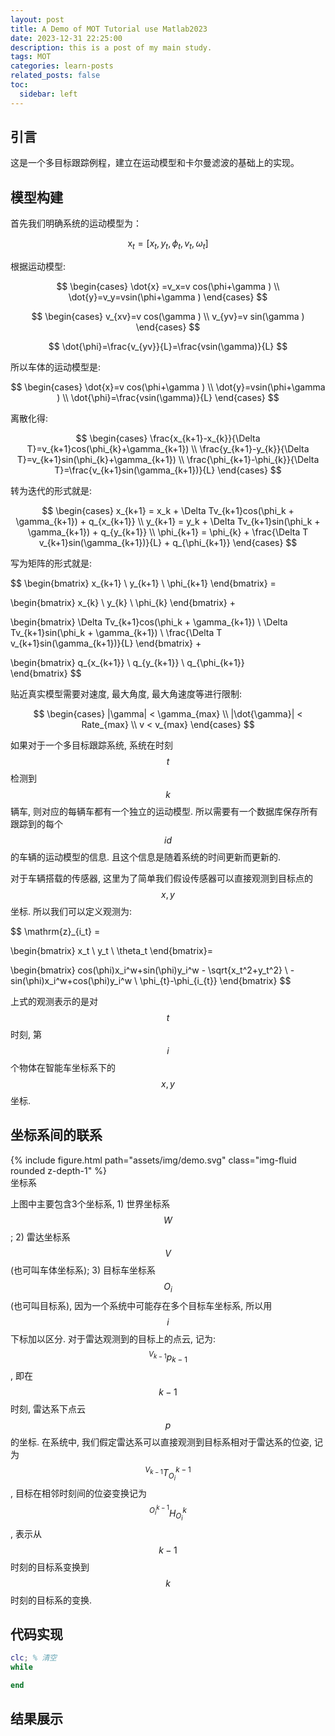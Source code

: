 ```yaml
---
layout: post
title: A Demo of MOT Tutorial use Matlab2023
date: 2023-12-31 22:25:00
description: this is a post of my main study.
tags: MOT
categories: learn-posts
related_posts: false
toc:
  sidebar: left
---
```


## 引言

这是一个多目标跟踪例程，建立在运动模型和卡尔曼滤波的基础上的实现。

## 模型构建

首先我们明确系统的运动模型为：

$$
\mathrm{x}_{t} = [ 
    x_t,y_t,\phi_t,v_t,\omega_t
]
$$

根据运动模型:

$$
\begin{cases}
\dot{x} =v_x=v cos(\phi+\gamma ) \\
\dot{y}=v_y=vsin(\phi+\gamma ) 
\end{cases}
$$

$$
\begin{cases}
v_{xv}=v cos(\gamma ) \\
v_{yv}=v sin(\gamma )
\end{cases}
$$

$$
\dot{\phi}=\frac{v_{yv}}{L}=\frac{vsin(\gamma)}{L}
$$

所以车体的运动模型是:

$$
\begin{cases}
\dot{x}=v cos(\phi+\gamma ) \\
\dot{y}=vsin(\phi+\gamma ) \\
\dot{\phi}=\frac{vsin(\gamma)}{L}
\end{cases}
$$

离散化得:

$$
\begin{cases}
  \frac{x_{k+1}-x_{k}}{\Delta T}=v_{k+1}cos(\phi_{k}+\gamma_{k+1})  \\
  \frac{y_{k+1}-y_{k}}{\Delta T}=v_{k+1}sin(\phi_{k}+\gamma_{k+1})  \\
  \frac{\phi_{k+1}-\phi_{k}}{\Delta T}=\frac{v_{k+1}sin(\gamma_{k+1})}{L}      
\end{cases}
$$

转为迭代的形式就是:

$$
\begin{cases}
  x_{k+1} = x_k + \Delta Tv_{k+1}cos(\phi_k + \gamma_{k+1}) + q_{x_{k+1}} \\
  y_{k+1} = y_k + \Delta Tv_{k+1}sin(\phi_k + \gamma_{k+1}) + q_{y_{k+1}} \\
  \phi_{k+1} = \phi_{k} + \frac{\Delta T v_{k+1}sin(\gamma_{k+1})}{L} + q_{\phi_{k+1}}     
\end{cases}
$$

写为矩阵的形式就是:

$$
\begin{bmatrix}
    x_{k+1} \\
    y_{k+1} \\
    \phi_{k+1}
\end{bmatrix} = 

\begin{bmatrix}
    x_{k} \\
    y_{k} \\
    \phi_{k} 
\end{bmatrix} +

\begin{bmatrix}
    \Delta Tv_{k+1}cos(\phi_k + \gamma_{k+1}) \\
    \Delta Tv_{k+1}sin(\phi_k + \gamma_{k+1}) \\
    \frac{\Delta T v_{k+1}sin(\gamma_{k+1})}{L}
\end{bmatrix} +

\begin{bmatrix}
    q_{x_{k+1}} \\
    q_{y_{k+1}} \\
    q_{\phi_{k+1}}   
\end{bmatrix}
$$

贴近真实模型需要对速度, 最大角度, 最大角速度等进行限制: 

$$
\begin{cases}
    |\gamma| < \gamma_{max} \\
    |\dot{\gamma}| < Rate_{max} \\
    v < v_{max}
\end{cases}
$$


如果对于一个多目标跟踪系统, 系统在时刻 $$t$$ 检测到 $$k$$ 辆车, 则对应的每辆车都有一个独立的运动模型. 所以需要有一个数据库保存所有跟踪到的每个 $$id$$ 的车辆的运动模型的信息. 且这个信息是随着系统的时间更新而更新的. 

对于车辆搭载的传感器, 这里为了简单我们假设传感器可以直接观测到目标点的 $$x,y$$ 坐标. 所以我们可以定义观测为:



$$
\mathrm{z}_{i_t} = 

\begin{bmatrix}
    x_t \\
    y_t \\
    \theta_t
\end{bmatrix}=

\begin{bmatrix}
    cos(\phi)x_i^w+sin(\phi)y_i^w - \sqrt{x_t^2+y_t^2} \\
    -sin(\phi)x_i^w+cos(\phi)y_i^w \\
    \phi_{t}-\phi_{i_{t}}
\end{bmatrix}
$$

上式的观测表示的是对 $$t$$ 时刻, 第 $$i$$ 个物体在智能车坐标系下的 $$x,y$$ 坐标. 

## 坐标系间的联系

<div class="row mt-3">
    <div class="col-sm mt-3 mt-md-0">
        {% include figure.html path="assets/img/demo.svg" class="img-fluid rounded z-depth-1" %}
    </div>
</div>
<div class="caption">
    坐标系
</div>

上图中主要包含3个坐标系, 1) 世界坐标系 $$W$$ ; 2) 雷达坐标系 $$V$$ (也可叫车体坐标系); 3) 目标车坐标系 $$O_{i}$$ (也可叫目标系), 因为一个系统中可能存在多个目标车坐标系, 所以用 $$i$$ 下标加以区分. 对于雷达观测到的目标上的点云, 记为: $$^{V_{k-1}}p_{k-1}$$ , 即在 $$k-1$$时刻, 雷达系下点云 $$p$$ 的坐标. 在系统中, 我们假定雷达系可以直接观测到目标系相对于雷达系的位姿, 记为 $$^{V_{k-1}}T_{O_{i}}^{k-1}$$ , 目标在相邻时刻间的位姿变换记为 $$^{O_{i}^{k-1}}H_{O_{i}}^{k}$$ , 表示从 $$k-1$$ 时刻的目标系变换到 $$k$$ 时刻的目标系的变换. 

## 代码实现

```matlab
clc; % 清空
while

end

```

## 结果展示


